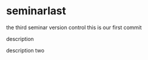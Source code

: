 # seminarlast
the third seminar version control
this is our first commit

description 

description two